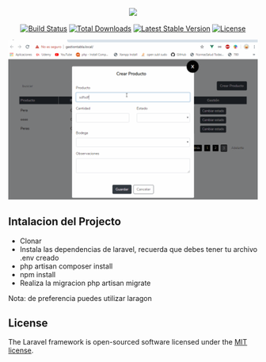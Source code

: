 <p align="center"><img src="https://res.cloudinary.com/dtfbvvkyp/image/upload/v1566331377/laravel-logolockup-cmyk-red.svg" width="400"></p>

<p align="center">
<a href="https://travis-ci.org/laravel/framework"><img src="https://travis-ci.org/laravel/framework.svg" alt="Build Status"></a>
<a href="https://packagist.org/packages/laravel/framework"><img src="https://poser.pugx.org/laravel/framework/d/total.svg" alt="Total Downloads"></a>
<a href="https://packagist.org/packages/laravel/framework"><img src="https://poser.pugx.org/laravel/framework/v/stable.svg" alt="Latest Stable Version"></a>
<a href="https://packagist.org/packages/laravel/framework"><img src="https://poser.pugx.org/laravel/framework/license.svg" alt="License"></a>
</p>


![](Crud.gif)


## Intalacion del Projecto

- Clonar
- Instala las dependencias de laravel, recuerda que debes tener tu archivo .env creado
- php artisan composer install
- npm install
- Realiza la migracion php artisan migrate  

Nota: de preferencia puedes utilizar laragon

## License

The Laravel framework is open-sourced software licensed under the [MIT license](https://opensource.org/licenses/MIT).
